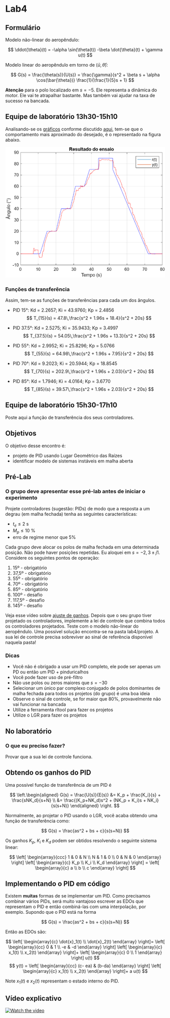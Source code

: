 # Lab4

## Formulário

Modelo não-linear do aeropêndulo:

$$ \ddot{\theta}(t) = -\alpha \sin(\theta(t)) -\beta \dot{\theta}(t) + \gamma u(t) $$

Modelo linear do aeropêndulo em torno de ($\bar{u}, \bar{\theta}$):

$$ G(s) = \frac{\theta(s)}{U(s)} = \frac{\gamma}{s^2 + \beta s + \alpha \cos(\bar{\theta})} \frac{1}{\frac{1}{5}s + 1} $$

**Atenção** para o polo localizado em $s = -5$. Ele representa a dinâmica do motor. Ele vai te atrapalhar bastante. Mas também vai ajudar na taxa de sucesso na bancada.

## Equipe de laboratório 13h30-15h10

Analisando-se os [gráficos](../resultados/time-1/lab-4/imagens/) conforme discutido [aqui](../resultados/time-1/lab-4/README.md), tem-se que o comportamento mais aproximado do desejado, é o representado na figura abaixo.

 ![figura](../resultados/time-1/lab-4/imagens/result-Pedro_A-Pedro_A-Nando-Julio.png) 


### Funções de transferência
Assim, tem-se as funções de transferências para cada um dos ângulos.
- PID 15°: Kd = 2.2657; Ki = 43.9760; Kp = 2.4856
  $$ T_{15}(s) = 47.8\,\frac{s^2 + 1.96s + 18.4}{s^2 + 20s} $$

- PID 37.5°: Kd = 2.5275; Ki = 35.9433; Kp = 3.4997
  $$ T_{37.5}(s) = 54.05\,\frac{s^2 + 1.96s + 13.3}{s^2 + 20s} $$

- PID 55°: Kd = 2.9952; Ki = 25.8296; Kp = 5.0766
  $$ T_{55}(s) = 64.98\,\frac{s^2 + 1.96s + 7.95}{s^2 + 20s} $$

- PID 70°: Kd = 9.2023; Ki = 20.5944; Kp = 18.8545
  $$ T_{70}(s) = 202.9\,\frac{s^2 + 1.96s + 2.03}{s^2 + 20s} $$

- PID 85°: Kd = 1.7946; Ki = 4.0164; Kp = 3.6770
  $$ T_{85}(s) = 39.57\,\frac{s^2 + 1.96s + 2.03}{s^2 + 20s} $$

## Equipe de laboratório 15h30-17h10

Poste aqui a função de transferência dos seus controladores.

## Objetivos

O objetivo desse encontro é:

- projeto de PID usando Lugar Geométrico das Raízes
- identificar modelo de sistemas instáveis em malha aberta

## Pré-Lab

### O grupo deve apresentar esse pré-lab antes de iniciar o experimento

Projete controladores (sugestão: PIDs) de modo que a resposta a um degrau (em malha fechada) tenha as seguintes características:

 - $t_e \leq 2$ s
 - $M_p \leq 10$ %
 - erro de regime menor que 5%

Cada grupo deve alocar os polos de malha fechada em uma determinada posição. Não pode haver posições repetidas. Eu aloquei em $s = -2,3 \pm j1$. Considere os seguintes pontos de operação:

1. 15º - obrigatório
2. 37,5º - obrigatório
3. 55º - obrigatório
4. 70º - obrigatório
5. 85º - obrigatório
6. 100º - desafio
7. 117,5º - desafio
8. 145º - desafio

Veja esse vídeo sobre [ajuste de ganhos](https://www.youtube.com/watch?v=YiUjAV1bhKs). Depois que o seu grupo tiver projetado os controladores, implemente a lei de controle que combina todos os controladores projetados. Teste com o modelo não-linear do aeropêndulo. Uma possível solução encontra-se na pasta lab4/projeto. A sua lei de controle precisa sobreviver ao sinal de referência disponível naquela pasta!

### Dicas

- Você não é obrigado a usar um PID completo, ele pode ser apenas um PD ou então um PID + pinduricalhos
- Você pode fazer uso de pré-filtro
- Não use polos ou zeros maiores que $s = -30$
- Selecionar um único par complexo conjugado de polos dominantes de malha fechada para todos os projetos (do grupo) é uma boa ideia
- Observe o sinal de controle, se for maior que 80%, provavelmente não vai funcionar na bancada
- Utilize a ferramenta rltool para fazer os projetos
- Utilize o LGR para fazer os projetos

## No laboratório

### O que eu preciso fazer?

Provar que a sua lei de controle funciona.

## Obtendo os ganhos do PID

Uma possível função de transferência de um PID é

$$
 \left.\begin{aligned}
        G(s) = \frac{U(s)}{E(s)} &= K_p + \frac{K_i}{s} + \frac{sNK_d}{s+N} \\
        &= \frac{(K_p+NK_d)s^2 + (NK_p + K_i)s + NK_i}{s(s+N)} 
       \end{aligned}
 \right.
$$

Normalmente, ao projetar o PID usando o LGR, você acaba obtendo uma função de transferência como:

$$
G(s) = \frac{as^2 + bs + c}{s(s+N)}
$$

Os ganhos $K_p$, $K_i$ e $K_d$ podem ser obtidos resolvendo o seguinte sistema linear:

$$
\left[ \begin{array}{ccc}
1 & 0 & N \\
N & 1 & 0 \\
0 & N & 0
\end{array} \right]
\left[ \begin{array}{c}
K_p \\
K_i \\
K_d
\end{array} \right] =
\left[ \begin{array}{c}
a \\
b \\
c
\end{array} \right]
$$

## Implementando o PID em código

Existem **muitas** formas de se implementar um PID. Como precisamos combinar vários PIDs, será muito vantajoso escrever as EDOs que representam o PID e então combiná-las com uma interpolação, por exemplo. Supondo que o PID está na forma

$$
G(s) = \frac{as^2 + bs + c}{s(s+N)}
$$

Então as EDOs são:

$$
\left[ \begin{array}{c}
\dot{x}_1(t) \\
\dot{x}_2(t)
\end{array} \right]=
\left[ \begin{array}{cc}
0 & 1 \\ -e & -d
\end{array} \right]
\left[ \begin{array}{c}
x_1(t) \\ x_2(t)
\end{array} \right]+
\left[ \begin{array}{c}
0 \\ 1
\end{array} \right] u(t)
$$
$$
y(t) =
\left[ \begin{array}{cc}
(c- ea) & (b-da) 
\end{array} \right]
\left[ \begin{array}{c}
x_1(t) \\ x_2(t)
\end{array} \right]+
a u(t)
$$

Note $x_1(t)$ e $x_2(t)$ representam o estado interno do PID.

## Vídeo explicativo

[![Watch the video](https://img.freepik.com/vetores-premium/pagina-de-perfil-do-player-de-video-do-youtube-canal-do-blogger-modelo-de-interface-do-usuario-ux-do-site_73903-324.jpg)](https://youtu.be/U5Lesf2R3bE)

